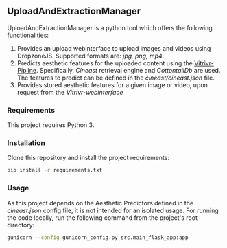 ## UploadAndExtractionManager

UploadAndExtractionManager is a python tool which offers the following functionalities:

1. Provides an upload webinterface to upload images and videos using DropzoneJS. Supported formats are: *jpg, png, mp4*.
2. Predicts aesthetic features for the uploaded content using the [Vitrivr-Pipline](https://vitrivr.org/). Specifically, *Cineast* retrieval engine and *CottontailDb* are used. The features to predict can be defined in the *cineast/cineast.json* file.
3. Provides stored aesthetic features for a given image or video, upon request from the *Vitrivr-webinterface*

### Requirements

This project requires Python 3.

### Installation

Clone this repository and install the project requirements:

```bash
pip install -r requirements.txt
```
 

### Usage

As this project depends on the Aesthetic Predictors defined in the *cineast.json* config file, it is not intended for an isolated usage.
For running the code locally, run the following command from the project's root directory:

```bash
gunicorn --config gunicorn_config.py src.main_flask_app:app
```